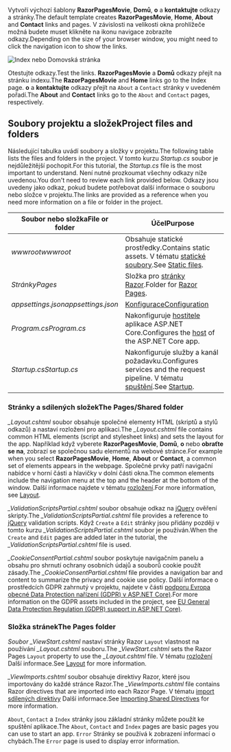 <span data-ttu-id="32a62-101">Vytvoří výchozí šablony **RazorPagesMovie**, **Domů**, **o** a **kontaktujte** odkazy a stránky.</span><span class="sxs-lookup"><span data-stu-id="32a62-101">The default template creates **RazorPagesMovie**, **Home**, **About** and **Contact** links and pages.</span></span> <span data-ttu-id="32a62-102">V závislosti na velikosti okna prohlížeče možná budete muset klikněte na ikonu navigace zobrazíte odkazy.</span><span class="sxs-lookup"><span data-stu-id="32a62-102">Depending on the size of your browser window, you might need to click the navigation icon to show the links.</span></span>

![Index nebo Domovská stránka](~/tutorials/razor-pages/razor-pages-start/_static/home2.png)

<span data-ttu-id="32a62-104">Otestujte odkazy.</span><span class="sxs-lookup"><span data-stu-id="32a62-104">Test the links.</span></span> <span data-ttu-id="32a62-105">**RazorPagesMovie** a **Domů** odkazy přejít na stránku indexu.</span><span class="sxs-lookup"><span data-stu-id="32a62-105">The **RazorPagesMovie** and **Home** links go to the Index page.</span></span> <span data-ttu-id="32a62-106">**o** a **kontaktujte** odkazy přejít na `About` a `Contact` stránky v uvedeném pořadí.</span><span class="sxs-lookup"><span data-stu-id="32a62-106">The **About** and **Contact** links go to the `About` and `Contact` pages, respectively.</span></span>

## <a name="project-files-and-folders"></a><span data-ttu-id="32a62-107">Soubory projektu a složek</span><span class="sxs-lookup"><span data-stu-id="32a62-107">Project files and folders</span></span>

<span data-ttu-id="32a62-108">Následující tabulka uvádí soubory a složky v projektu.</span><span class="sxs-lookup"><span data-stu-id="32a62-108">The following table lists the files and folders in the project.</span></span> <span data-ttu-id="32a62-109">V tomto kurzu *Startup.cs* soubor je nejdůležitější pochopit.</span><span class="sxs-lookup"><span data-stu-id="32a62-109">For this tutorial, the *Startup.cs* file is the most important to understand.</span></span> <span data-ttu-id="32a62-110">Není nutné prozkoumat všechny odkazy níže uvedenou.</span><span class="sxs-lookup"><span data-stu-id="32a62-110">You don't need to review each link provided below.</span></span> <span data-ttu-id="32a62-111">Odkazy jsou uvedeny jako odkaz, pokud budete potřebovat další informace o souboru nebo složce v projektu.</span><span class="sxs-lookup"><span data-stu-id="32a62-111">The links are provided as a reference when you need more information on a file or folder in the project.</span></span>

| <span data-ttu-id="32a62-112">Soubor nebo složka</span><span class="sxs-lookup"><span data-stu-id="32a62-112">File or folder</span></span> | <span data-ttu-id="32a62-113">Účel</span><span class="sxs-lookup"><span data-stu-id="32a62-113">Purpose</span></span> |
| -------------- | ------- | 
| <span data-ttu-id="32a62-114">*wwwroot*</span><span class="sxs-lookup"><span data-stu-id="32a62-114">*wwwroot*</span></span> | <span data-ttu-id="32a62-115">Obsahuje statické prostředky.</span><span class="sxs-lookup"><span data-stu-id="32a62-115">Contains static assets.</span></span> <span data-ttu-id="32a62-116">V tématu [statické soubory](xref:fundamentals/static-files).</span><span class="sxs-lookup"><span data-stu-id="32a62-116">See [Static files](xref:fundamentals/static-files).</span></span> |
| <span data-ttu-id="32a62-117">*Stránky*</span><span class="sxs-lookup"><span data-stu-id="32a62-117">*Pages*</span></span> | <span data-ttu-id="32a62-118">Složka pro [stránky Razor](xref:mvc/razor-pages/index).</span><span class="sxs-lookup"><span data-stu-id="32a62-118">Folder for [Razor Pages](xref:mvc/razor-pages/index).</span></span> | 
| <span data-ttu-id="32a62-119">*appsettings.json*</span><span class="sxs-lookup"><span data-stu-id="32a62-119">*appsettings.json*</span></span> | [<span data-ttu-id="32a62-120">Konfigurace</span><span class="sxs-lookup"><span data-stu-id="32a62-120">Configuration</span></span>](xref:fundamentals/configuration/index) |
| <span data-ttu-id="32a62-121">*Program.cs*</span><span class="sxs-lookup"><span data-stu-id="32a62-121">*Program.cs*</span></span> | <span data-ttu-id="32a62-122">Nakonfiguruje [hostitele](xref:fundamentals/host/index) aplikace ASP.NET Core.</span><span class="sxs-lookup"><span data-stu-id="32a62-122">Configures the [host](xref:fundamentals/host/index) of the ASP.NET Core app.</span></span> |
| <span data-ttu-id="32a62-123">*Startup.cs*</span><span class="sxs-lookup"><span data-stu-id="32a62-123">*Startup.cs*</span></span> | <span data-ttu-id="32a62-124">Nakonfiguruje služby a kanál požadavku.</span><span class="sxs-lookup"><span data-stu-id="32a62-124">Configures services and the request pipeline.</span></span> <span data-ttu-id="32a62-125">V tématu [spuštění](xref:fundamentals/startup).</span><span class="sxs-lookup"><span data-stu-id="32a62-125">See [Startup](xref:fundamentals/startup).</span></span> |

### <a name="the-pagesshared-folder"></a><span data-ttu-id="32a62-126">Stránky a sdílených složek</span><span class="sxs-lookup"><span data-stu-id="32a62-126">The Pages/Shared folder</span></span>

<span data-ttu-id="32a62-127">*_Layout.cshtml* soubor obsahuje společné elementy HTML (skriptů a stylů odkazů) a nastaví rozložení pro aplikaci.</span><span class="sxs-lookup"><span data-stu-id="32a62-127">The *_Layout.cshtml* file contains common HTML elements (script and stylesheet links) and sets the layout for the app.</span></span> <span data-ttu-id="32a62-128">Například když vyberete **RazorPagesMovie**, **Domů**, **o** nebo **obraťte se na**, zobrazí se společnou sadu elementů na webové stránce.</span><span class="sxs-lookup"><span data-stu-id="32a62-128">For example when you select **RazorPagesMovie**, **Home**, **About** or **Contact**, a common set of elements appears in the webpage.</span></span> <span data-ttu-id="32a62-129">Společné prvky patří navigační nabídce v horní části a hlavičky v dolní části okna.</span><span class="sxs-lookup"><span data-stu-id="32a62-129">The common elements include the navigation menu at the top and the header at the bottom of the window.</span></span> <span data-ttu-id="32a62-130">Další informace najdete v tématu [rozložení](xref:mvc/views/layout).</span><span class="sxs-lookup"><span data-stu-id="32a62-130">For more information, see [Layout](xref:mvc/views/layout).</span></span>

<span data-ttu-id="32a62-131">*_ValidationScriptsPartial.cshtml* soubor obsahuje odkaz na [jQuery](https://jquery.com/) ověření skripty.</span><span class="sxs-lookup"><span data-stu-id="32a62-131">The *_ValidationScriptsPartial.cshtml* file provides a reference to [jQuery](https://jquery.com/) validation scripts.</span></span> <span data-ttu-id="32a62-132">Když `Create` a `Edit` stránky jsou přidány později v tomto kurzu *_ValidationScriptsPartial.cshtml* soubor je používán.</span><span class="sxs-lookup"><span data-stu-id="32a62-132">When the `Create` and `Edit` pages are added later in the tutorial, the *_ValidationScriptsPartial.cshtml* file is used.</span></span>

<span data-ttu-id="32a62-133">*_CookieConsentPartial.cshtml* soubor poskytuje navigačním panelu a obsahu pro shrnutí ochrany osobních údajů a souborů cookie použít zásady.</span><span class="sxs-lookup"><span data-stu-id="32a62-133">The *_CookieConsentPartial.cshtml* file provides a navigation bar and content to summarize the privacy and cookie use policy.</span></span> <span data-ttu-id="32a62-134">Další informace o prostředcích GDPR zahrnutý v projektu, najdete v části [podporu Evropa obecné Data Protection nařízení (GDPR) v ASP.NET Core)](xref:security/gdpr).</span><span class="sxs-lookup"><span data-stu-id="32a62-134">For more information on the GDPR assets included in the project, see [EU General Data Protection Regulation (GDPR) support in ASP.NET Core)](xref:security/gdpr).</span></span>

### <a name="the-pages-folder"></a><span data-ttu-id="32a62-135">Složka stránek</span><span class="sxs-lookup"><span data-stu-id="32a62-135">The Pages folder</span></span>

<span data-ttu-id="32a62-136">*Soubor _ViewStart.cshtml* nastaví stránky Razor `Layout` vlastnost na používání *_Layout.cshtml* souboru.</span><span class="sxs-lookup"><span data-stu-id="32a62-136">The *_ViewStart.cshtml* sets the Razor Pages `Layout` property to use the *_Layout.cshtml* file.</span></span> <span data-ttu-id="32a62-137">V tématu [rozložení](xref:mvc/views/layout) Další informace.</span><span class="sxs-lookup"><span data-stu-id="32a62-137">See [Layout](xref:mvc/views/layout) for more information.</span></span>

<span data-ttu-id="32a62-138">*_ViewImports.cshtml* soubor obsahuje direktivy Razor, které jsou importovány do každé stránce Razor.</span><span class="sxs-lookup"><span data-stu-id="32a62-138">The *_ViewImports.cshtml* file contains Razor directives that are imported into each Razor Page.</span></span> <span data-ttu-id="32a62-139">V tématu [import sdílených direktivy](xref:mvc/views/layout#importing-shared-directives) Další informace.</span><span class="sxs-lookup"><span data-stu-id="32a62-139">See [Importing Shared Directives](xref:mvc/views/layout#importing-shared-directives) for more information.</span></span>

<span data-ttu-id="32a62-140">`About`, `Contact` a `Index` stránky jsou základní stránky můžete použít ke spuštění aplikace.</span><span class="sxs-lookup"><span data-stu-id="32a62-140">The `About`, `Contact` and `Index` pages are basic pages you can use to start an app.</span></span> <span data-ttu-id="32a62-141">`Error` Stránky se používá k zobrazení informací o chybách.</span><span class="sxs-lookup"><span data-stu-id="32a62-141">The `Error` page is used to display error information.</span></span>
